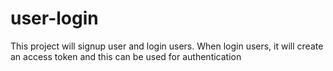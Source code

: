 # user-login
This project will signup user and login users. When login users, it will create an access token and this can be used for authentication
